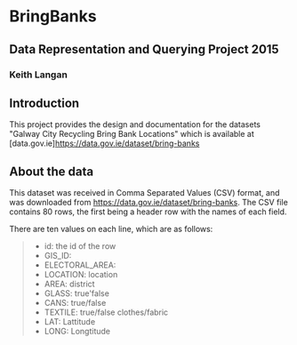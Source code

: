 # BringBanks
## Data Representation and Querying Project 2015
### Keith Langan

## Introduction

This project provides the design and documentation for the datasets "Galway City Recycling Bring Bank Locations"
which is available at [data.gov.ie]https://data.gov.ie/dataset/bring-banks

## About the data

This dataset was received in Comma Separated Values (CSV) format, and was downloaded from https://data.gov.ie/dataset/bring-banks.
The CSV file contains 80 rows, the first being a header row with the names of each field.

There are ten values on each line, which are as follows:

>    * id: the id of the row
>    * GIS_ID: 
>    * ELECTORAL_AREA: 
>    * LOCATION: location
>    * AREA: district
>    * GLASS: true'false
>    * CANS: true/false
>    * TEXTILE: true/false clothes/fabric
>    * LAT: Lattitude
>    * LONG: Longtitude
    
